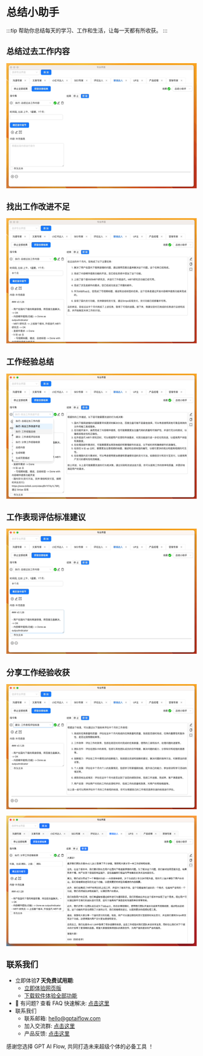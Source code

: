 # 总结小助手

:::tip
帮助你总结每天的学习、工作和生活，让每一天都有所收获。
:::

## 总结过去工作内容

![](./img/8-summaryAssitant/2023-09-23-img-1-GPT%20AI%20Flow-demo-summaryAssitant.gif)

## 找出工作改进不足

![](./img/8-summaryAssitant/2023-09-23-img-2-GPT%20AI%20Flow-demo-summaryAssitant.gif)

## 工作经验总结

![](./img/8-summaryAssitant/2023-09-23-img-3-GPT%20AI%20Flow-demo-summaryAssitant.gif)

## 工作表现评估标准建议

![](./img/8-summaryAssitant/2023-09-23-img-4-GPT%20AI%20Flow-demo-summaryAssitant.gif)

## 分享工作经验收获

![](./img/8-summaryAssitant/2023-09-23-img-5-GPT%20AI%20Flow-demo-summaryAssitant.gif)

![](./img/8-summaryAssitant/2023-09-23-img-5-GPT%20AI%20Flow-demo-summaryAssitant-Done.png)

## 联系我们

- 立即体验**7 天免费试用期**:
  - [立即体验网页版](https://www.app.gptaiflow.com/login)
  - [下载软件体验全部功能](/download)
- 💬 有问题? 查看 FAQ 快速解决: [点击这里](/docs/proudct/gpt-ai-flow-guide-and-faq)
- 联系我们
  - 联系邮箱: hello@gptaiflow.com
  - 加入交流群: [点击这里](/communication-group)
  - 产品反馈: [点击这里](https://wj.qq.com/s2/13154598/1770/)

感谢您选择 GPT AI Flow, 共同打造未来超级个体的必备工具 ！
